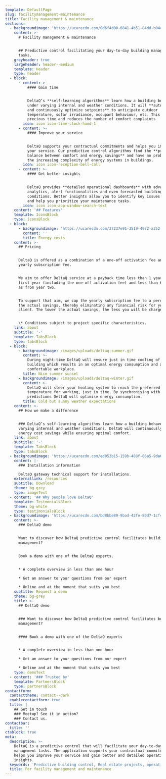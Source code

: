 ```yaml
---
template: DefaultPage
slug: facilitymanagement-maintenance
title: Facility management & maintenance
sections:
  - backgroundimage: 'https://ucarecdn.com/0d6f4d00-6841-4b51-84dd-b04c6fd29102/'
    content: >-
      # Facility management & maintenance


      ## Predictive control facilitating your day-to-day building management
      tasks.
    greyheader: true
    largeheader: header--medium
    template: Header
    type: header
  - block:
      - content: >-
          #### Gain time


          DeltaQ’s **self-learning algorithms** learn how a building behaves
          under varying internal and weather conditions. It will **automatically
          and continuously optimize setpoints** to anticipate outdoor
          temperature, solar irradiance, occupant behaviour, etc. This saves you
          precious time and reduces the number of comfort complaints
        icon: icon icon-time-clock-hand-1
      - content: >-
          #### Improve your service


          DeltaQ supports your contractual commitments and helps you improve
          your service. Our predictive control algorithms find the **proper
          balance between comfort and energy savings** and have no problem with
          the increasing complexity of energy systems in buildings.
        icon: icon icon-reception-bell-call
      - content: >-
          #### Get better insights


          DeltaQ provides **detailed operational dashboards** with advanced
          analytics, alert functionalities and even forecasted building
          conditions. Better insights allow you to identify key issues faster
          and help you prioritize your maintenance tasks.
        icon: icon icon-app-window-search-text
    content: '## Features'
    template: IconsBlock
    type: iconsBlock
  - block:
      - backgroundimage: 'https://ucarecdn.com/37237e91-3519-4972-a352-218352e571cf/'
        content: ''
        title: Energy costs
    content: >-
      ## Pricing


      DeltaQ is offered as a combination of a one-off activation fee and a
      yearly subscription fee.


      We aim to offer DeltaQ service at a payback time less than 1 year for the
      first year (including the one-off activation fee) and less than 6 months
      as from year two.


      To support that aim, we cap the yearly subscription fee to a percentage of
      the actual savings, thereby eliminating any financial risk for you as a
      client. The lower the actual savings, the less you will be charged. *


      \* Conditions subject to project specific characteristics.
    link: about
    subtitle: '-'
    template: TabsBlock
    type: tabsBlock
  - block:
      - backgroundimage: /images/uploads/deltaq-summer.gif
        content: >-
          During night-time DeltaQ will ensure just in time cooling of your
          building which results in an optimal energy consumption and a
          comfortable workplace.
        title: Nice summer sunset
      - backgroundimage: /images/uploads/deltaq-winter.gif
        content: >-
          DeltaQ will steer your heating system to reach the preferred
          temperature for working, just in time. By synchronising with weather
          predictions DeltaQ will optimise energy consumption.
        title: Cold but sunny weather expectations
    content: >-
      ## How we make a difference


      ### DeltaQ’s self-learning algorithms learn how a building behaves under
      varying internal and weather conditions. DeltaQ will continuously maximize
      energy cost savings while ensuring optimal comfort.
    link: about
    subtitle: '-'
    template: TabsBlock
    type: tabsBlock
  - backgroundimage: 'https://ucarecdn.com/ed053b15-159b-488f-86a5-9da625450a9b/'
    content: |-
      ### Installation information

      DeltaQ gateway technical support for installations.
    externallink: /resources
    subtitle: Download
    theme: bg-grey
    type: imageText
  - content: '## Why people love DeltaQ'
    template: TestmonialsBlock
    theme: bg-white
    type: testimonialsBlock
  - backgroundimage: 'https://ucarecdn.com/bd8bbe89-9bad-42fe-80d7-1cf4b54d1d1c/'
    content: >-
      ### DeltaQ demo


      Want to discover how DeltaQ predictive control facilitates building
      management?


      Book a demo with one of the DeltaQ experts.


      * A complete overview in less than one hour

      * Get an answer to your questions from our expert

      * Online and at the moment that suits you best
    subtitle: Request a demo
    theme: bg-grey
    title: >-
      ## DeltaQ demo


      ### Want to discover how DeltaQ predictive control facilitates building
      management?


      #### Book a demo with one of the DeltaQ experts


      * A complete overview in less than one hour

      * Get an answer to your questions from our expert

      * Online and at the moment that suits you best
    type: demoText
  - content: '### Trusted by'
    template: PartnersBlock
    type: partnersBlock
contactform:
  contacttheme: contact--dark
  enablecontactform: true
  title: |
    ## Get in touch
    ### Meetup? See it in action?
    ### Contact us.
contactbar:
  title: ''
ctablock: true
meta:
  description: >-
    DeltaQ is a predictive control that will facilitate your day-to-day building
    management tasks. The application supports your contractual commitments and
    helps you improve your service and gain better and detailed operational
    insights. 
  keywords: 'Predictive building control, Real estate projects, operations'
  title: For facility management and maintenance
---
```


